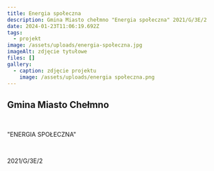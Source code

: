 ```yaml
---
title: Energia społeczna
description: Gmina Miasto chełmno "Energia społeczna" 2021/G/3E/2
date: 2024-01-23T11:06:19.692Z
tags:
  - projekt
image: /assets/uploads/energia-społeczna.jpg
imageAlt: zdjęcie tytułowe
files: []
gallery:
  - caption: zdjęcie projektu
    image: /assets/uploads/energia społeczna.png
---
```

## Gmina Miasto Chełmno

<br>

"ENERGIA SPOŁECZNA"

<br>

2021/G/3E/2
